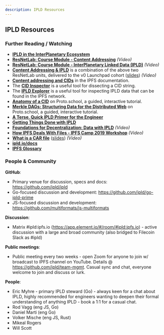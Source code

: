 ```yaml
---
description: IPLD Resources
---
```


## IPLD Resources

### Further Reading / Watching

* [**IPLD in the InterPlanetary Ecosystem**](https://ipld.io/docs/intro/ecosystem/)
* [**ResNetLab: Course Module - Content Addressing**](https://research.protocol.ai/tutorials/resnetlab-on-tour/content-addressing/) *(Video)*
* [**ResNetLab: Course Module - InterPlanetary Linked Data (IPLD)**](https://research.protocol.ai/tutorials/resnetlab-on-tour/ipld/) *(Video)*
* [**Content Addressing & IPLD**](https://f.io/r2e848CK) is a combination of the above two ResNetLab units, delivered to the v0 Launchpad cohort ([slides](https://docs.google.com/presentation/d/1OnqLcAsY8j_ysSzMKDtXeEkcJV2NKNoEecgHTDXjPqQ/edit#slide=id.gd94be6831b_1_315)) *(Video)*
* [**Content addressing and CIDs**](https://docs.ipfs.io/concepts/content-addressing/) in the IPFS documentation.
* The [**CID Inspector**](https://cid.ipfs.io/) is a useful tool for dissecting a CID string.
* The [**IPLD Explorer**](https://explore.ipld.io/) is a useful tool for inspecting IPLD data that can be found in the IPFS network.
* [**Anatomy of a CID**](https://proto.school/anatomy-of-a-cid/) on Proto.school, a guided, interactive tutorial.
* [**Merkle DAGs: Structuring Data for the Distributed Web**](https://proto.school/merkle-dags) on Proto.school, a guided, interactive tutorial.
* [**A Terse, Quick IPLD Primer for the Engineer**](https://ipld.io/docs/intro/primer/)
* [**Getting Things Done with IPLD**](https://ipld.io/docs/synthesis/gtd/)
* [**Foundations for Decentralization: Data with IPLD**](https://media.ccc.de/v/gpn19-105-foundations-for-decentralization-data-with-ipld) *(Video)*
* [**How IPFS Deals With Files - IPFS Camp 2019 Workshop**](https://www.youtube.com/watch?v=Y_-TWTmF_1I) *(Video)*
* [**What is a CAR file**](https://f.io/fhmaszuB) ([slides](https://docs.google.com/presentation/d/1WYuoDdMUkU4MDSACWf4IZU61Hf91mXaExVQ-Je5JbPY/edit#slide=id.gc6fa3c898_0_0)) *(Video)*
* [**ipld.io/docs**](https://ipld.io/docs/)
* [**IPFS Glossary**](https://docs.ipfs.io/concepts/glossary/)

### People & Community

**GitHub**:
* Primary venue for discussion, specs and docs: https://github.com/ipld/ipld 
* Go-focused discussion and development: https://github.com/ipld/go-ipld-prime
* JS-focused discussion and development: https://github.com/multiformats/js-multiformats

**Discussion**:
* Matrix #ipld:ipfs.io (https://app.element.io/#/room/#ipld:ipfs.io) - active discussion with a large and broad community (also bridged to Filecoin Slack as #ipld)

**Public meetings**:
* Public meeting every two weeks - open Zoom for anyone to join w/ broadcast to IPFS channel on YouTube. Details @ https://github.com/ipld/team-mgmt. Casual sync and chat, everyone welcome to join and discuss or lurk.

**People**:
* Eric Myhre - primary IPLD steward (Go) - always keen for a chat about IPLD, highly recommended for engineers wanting to deepen their formal understanding of anything IPLD - book a 1:1 for a casual chat.
* Rod Vagg (eng JS, Go)
* Daniel Marti (eng Go)
* Volker Mische (eng JS, Rust)
* Mikeal Rogers
* Will Scott
